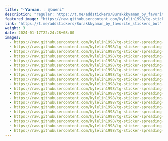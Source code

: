 ```yaml
---
title: "◜𝗬𝗮𝗺𝗮𝗻◞ : @oueni"
description: "regular: https://t.me/addstickers/Burakkkyaman_by_favorite_stickers_bot"
featured_image: "https://raw.githubusercontent.com/kylelin1998/tg-sticker-spreading-worldwide-images/main/img/32c5ec3f-ad48-4ecb-b202-15bc88975306.jpg"
link: "https://t.me/addstickers/Burakkkyaman_by_favorite_stickers_bot"
weight: 3
date: 2024-01-17T22:24:28+08:00
images:
  - https://raw.githubusercontent.com/kylelin1998/tg-sticker-spreading-worldwide-images/main/img/32c5ec3f-ad48-4ecb-b202-15bc88975306.jpg
  - https://raw.githubusercontent.com/kylelin1998/tg-sticker-spreading-worldwide-images/main/img/5e385c80-444c-40f3-b137-e578cf56b1a3.jpg
  - https://raw.githubusercontent.com/kylelin1998/tg-sticker-spreading-worldwide-images/main/img/c6b65653-018d-4a03-9379-e34ef58d271d.jpg
  - https://raw.githubusercontent.com/kylelin1998/tg-sticker-spreading-worldwide-images/main/img/a8ce43bd-1978-4c04-bd4e-f7febc9566cc.jpg
  - https://raw.githubusercontent.com/kylelin1998/tg-sticker-spreading-worldwide-images/main/img/544eefee-103b-461b-84a5-04800b362114.jpg
  - https://raw.githubusercontent.com/kylelin1998/tg-sticker-spreading-worldwide-images/main/img/cf5e708d-1431-4bec-88ac-a5a340f19fdb.jpg
  - https://raw.githubusercontent.com/kylelin1998/tg-sticker-spreading-worldwide-images/main/img/cd0c6714-0d80-4f5b-8db6-c61ca6755f47.jpg
  - https://raw.githubusercontent.com/kylelin1998/tg-sticker-spreading-worldwide-images/main/img/9a7b5061-1b7b-4e56-a1f5-bfc8dccca00c.jpg
  - https://raw.githubusercontent.com/kylelin1998/tg-sticker-spreading-worldwide-images/main/img/c166206e-6061-419f-983a-de12d8449a8a.jpg
  - https://raw.githubusercontent.com/kylelin1998/tg-sticker-spreading-worldwide-images/main/img/ae9a20b9-29d5-44a3-b874-c146b58874d2.jpg
  - https://raw.githubusercontent.com/kylelin1998/tg-sticker-spreading-worldwide-images/main/img/b4927973-d2c5-4e31-95f6-411abeb29169.jpg
  - https://raw.githubusercontent.com/kylelin1998/tg-sticker-spreading-worldwide-images/main/img/f3667f60-b4b1-4e73-a0be-d588e1447393.jpg
  - https://raw.githubusercontent.com/kylelin1998/tg-sticker-spreading-worldwide-images/main/img/4ea1d439-11ab-4279-8979-d038947c219e.jpg
  - https://raw.githubusercontent.com/kylelin1998/tg-sticker-spreading-worldwide-images/main/img/ba5cea64-ac2e-4fdb-9577-ada147e36efe.jpg
  - https://raw.githubusercontent.com/kylelin1998/tg-sticker-spreading-worldwide-images/main/img/449c1072-b3df-474b-bd11-1ff7bc20b025.jpg
  - https://raw.githubusercontent.com/kylelin1998/tg-sticker-spreading-worldwide-images/main/img/e2cc2e4c-6ea2-4316-a576-d2a7d304cbfa.jpg
  - https://raw.githubusercontent.com/kylelin1998/tg-sticker-spreading-worldwide-images/main/img/1f5c7bbb-064c-431c-bc7b-a5b154f828d9.jpg
  - https://raw.githubusercontent.com/kylelin1998/tg-sticker-spreading-worldwide-images/main/img/c21b9212-53fd-4240-a54a-c705977fdbe0.jpg
  - https://raw.githubusercontent.com/kylelin1998/tg-sticker-spreading-worldwide-images/main/img/1f3533c9-76e9-4ccd-bbed-555078aac0b9.jpg
  - https://raw.githubusercontent.com/kylelin1998/tg-sticker-spreading-worldwide-images/main/img/a8cd461e-5cd8-417d-beb7-056ab0cae1b3.jpg
---
```

